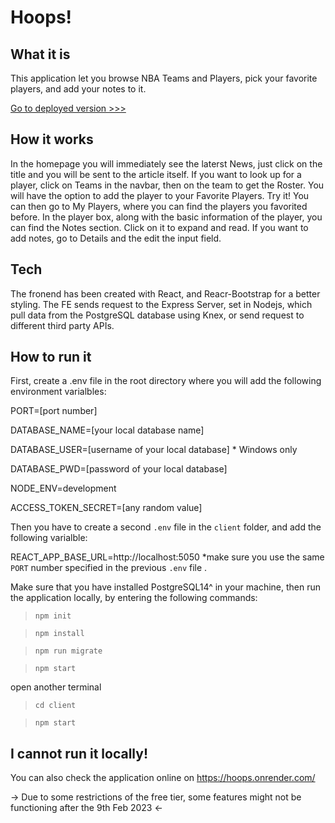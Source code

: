 
# __Hoops!__

## What it is
This application let you browse NBA Teams and Players, pick your favorite players, and add your notes to it.

   <a href="https://hoops.onrender.com/">Go to deployed version >>></a>

## How it works
In the homepage you will immediately see the laterst News, just click on the title and you will be sent to the article itself.
If you want to look up for a player, click on Teams in the navbar, then on the team to get the Roster. You will have the option to add the player to your Favorite Players. Try it! You can then go to My Players, where you can find the players you favorited before. In the player box, along with the basic information of the player, you can find the Notes section. Click on it to expand and read. 
If you want to add notes, go to Details and the edit the input field.


## Tech
The fronend has been created with React, and Reacr-Bootstrap for a better styling. The FE sends request to the Express Server, set in Nodejs, which pull data from the PostgreSQL database using Knex, or send request to different third party APIs. 


## How to run it
First, create a .env file in the root directory where you will add the following environment varialbles:

PORT=[port number]

DATABASE_NAME=[your local database name]

DATABASE_USER=[username of your local database] * Windows only

DATABASE_PWD=[password of your local database]

NODE_ENV=development

ACCESS_TOKEN_SECRET=[any random value]

Then you have to create a second `.env` file in the `client` folder, and add the following varialble:

REACT_APP_BASE_URL=http://localhost:5050
*make sure you use the same `PORT` number specified in the previous `.env` file .

Make sure that you have installed PostgreSQL14^ in your machine, then run the application locally, by entering the following commands:

> `npm init`

> `npm install`

> `npm run migrate`

> `npm start`

open another terminal
> `cd client`

> `npm start`

## I cannot run it locally! ##
You can also check the application online on https://hoops.onrender.com/ 

-> Due to some restrictions of the free tier, some features might not be functioning after the 9th Feb 2023 <-
